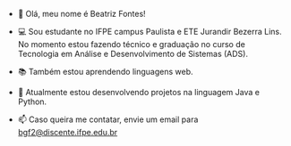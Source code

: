 - 👋 Olá, meu nome é Beatriz Fontes!

- 💻 Sou estudante no IFPE campus Paulista e ETE Jurandir Bezerra Lins. No momento estou fazendo técnico e graduação no curso de Tecnologia em Análise e Desenvolvimento de Sistemas (ADS).

- 📚 Também estou aprendendo linguagens web.

- 🌱 Atualmente estou desenvolvendo projetos na linguagem Java e Python.

- 📫 Caso queira me contatar, envie um email para bgf2@discente.ifpe.edu.br

<!---
beatrizgfontes/beatrizgfontes is a ✨ special ✨ repository because its `README.md` (this file) appears on your GitHub profile.
You can click the Preview link to take a look at your changes.
--->
